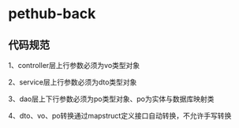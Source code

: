# pethub-back
## 代码规范
 1、controller层上行参数必须为vo类型对象
 
 2、service层上行参数必须为dto类型对象
 
 3、dao层上下行参数必须为po类型对象、po为实体与数据库映射类
 
 4、dto、vo、po转换通过mapstruct定义接口自动转换，不允许手写转换